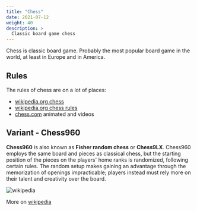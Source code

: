 ```yaml
---
title: "Chess"
date: 2021-07-12
weight: 40
description: >
  Classic board game chess
---
```


Chess is classic board game. Probably the most popular board game in the world, at least in Europe and in America.

## Rules

The rules of chess are on a lot of places:
- [wikipedia.org chess](https://en.wikipedia.org/wiki/Chess#Rules)
- [wikipedia.org chess rules](https://en.wikipedia.org/wiki/Rules_of_chess)
- [chess.com](https://www.chess.com/learn-how-to-play-chess) animated and videos


## Variant - Chess960

**Chess960** is also known as **Fisher random chess** or **Chess9LX**. 
Chess960 employs the same board and pieces as classical chess, but the starting position of the pieces on the players' home ranks is randomized, following certain rules. The random setup makes gaining an advantage through the memorization of openings impracticable; players instead must rely more on their talent and creativity over the board.

![wikipedia](https://upload.wikimedia.org/wikipedia/commons/thumb/8/84/Chess960_example_init_position.png/1024px-Chess960_example_init_position.png)

More on [wikipedia](https://en.wikipedia.org/wiki/Fischer_random_chess)